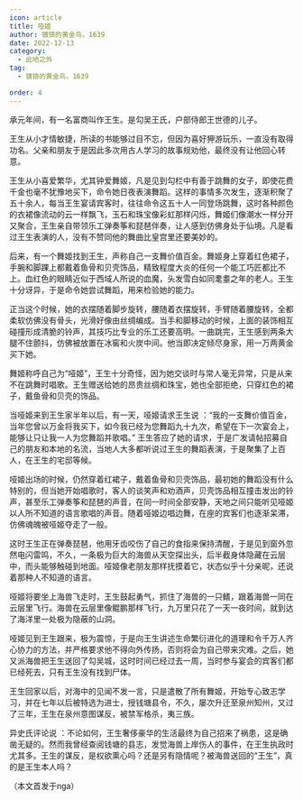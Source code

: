 ```yaml
---
icon: article
title: 哑姬
author: 镀铬的黄金鸟，1639
date: 2022-12-13
category:
  - 此地之外
tag:
  - 镀铬的黄金鸟，1639

order: 4
---
```


<!-- more -->

承元年间，有一名富商叫作王生。是勾吴王氏，户部侍郎王世德的儿子。

王生从小才情敏捷，所读的书能够过目不忘，但因为喜好狎游玩乐，一直没有取得功名。父亲和朋友于是因此多次用古人学习的故事规劝他，最终没有让他回心转意。

王生从小喜爱繁华，尤其钟爱舞姬，凡是见到勾栏中有善于跳舞的女子，即使花费千金也毫不犹豫地买下，命令她日夜表演舞蹈。这样的事情多次发生，逐渐积聚了五十余人，每当王生宴请宾客时，往往命令这五十人一同登场跳舞，这时各种颜色的衣裙像流动的云一样飘飞，玉石和珠宝像彩虹那样闪烁，舞姬们像潮水一样分开又聚合，王生亲自带领乐工弹奏筝和琵琶伴奏，让人感到仿佛身处于仙境。凡是看过王生表演的人，没有不赞同他的舞曲比皇宫里还要美妙的。

后来，有一个舞姬找到王生，声称自己一支舞价值百金。舞姬身上穿着红色裙子，手腕和脚踝上都戴着鱼骨和贝壳饰品，精致程度大炎的任何一个能工巧匠都比不上。血红色的眼睛近似于西域人所说的血魔，头发雪白如同耄耋之年的老人。王生十分讶异，于是命令她尝试舞蹈，用来检验她的能力。

正当这个时候，她的衣摆随着脚步旋转，腰随着衣摆旋转，手臂随着腰旋转，全都柔软仿佛没有骨头，光滑好像由丝绸编成。当手和脚移动的时候，上面的装饰相互碰撞形成清脆的铃声，其技巧比专业的乐工还要高明。一曲跳完，王生感到两条大腿不住颤抖，仿佛被放置在冰窖和火炭中间。他当即决定倾尽身家，用一万两黄金买下她。

舞姬称呼自己为“哑姬”，王生十分奇怪，因为她交谈时与常人毫无异常，只是从来不在跳舞时唱歌。王生赠送给她的昂贵丝绸和珠宝，她也全部拒绝，只穿红色的裙子，戴鱼骨和贝壳的饰品。

当哑姬来到王生家半年以后，有一天，哑姬请求王生说 ：“我的一支舞价值百金，当年您曾以万金将我买下，如今我已经为您舞蹈九十九次，希望在下一次宴会上，能够让只让我一人为您舞蹈并歌唱。” 王生答应了她的请求，于是广发请帖招募自己的朋友和本地的名流，当地人大多都听说过王生的舞蹈表演，于是聚集了上百人，在王生的宅邸等候。

哑姬出场的时候，仍然穿着红裙子，戴着鱼骨和贝壳饰品，最初她的舞蹈没有什么特别的，但当她开始唱歌时，客人的谈笑声和劝酒声，贝壳饰品相互撞击发出的铃声，甚至乐工弹奏筝和琵琶的声音，在同一时间全部安静，天地之间只能听见哑姬以人所不知道的语言歌唱的声音。随着哑姬边唱边舞，在座的宾客们也逐渐呆滞，仿佛魂魄被哑姬夺走了一般。

这时王生正在弹奏琵琶，他用牙齿咬伤了自己的食指来保持清醒，于是见到窗外忽然电闪雷鸣，不久，一条极为巨大的海兽从天空探出头，后半截身体隐藏在云层中，而头能够触碰到地面。哑姬像老朋友那样抚摸着它，状态似乎十分亲昵，还说着那种人不知道的语言。

哑姬将要坐上海兽飞走时，王生鼓起勇气，抓住了海兽的一只鳍，跟着海兽一同在云层里飞行。海兽在云层里像鲲鹏那样飞行，九万里只花了一天一夜时间，就到达了海洋里一处极为隐蔽的山洞。

哑姬见到王生跟来，极为震惊，于是向王生讲述生命繁衍进化的道理和令千万人齐心协力的方法，并严格要求他不得向外传扬，否则将会为自己带来灾难。之后，她又派海兽把王生送回了勾吴城，这时时间已经过去一周，当时参与宴会的宾客们都已经死去，只有王生没有找到尸体。

王生回家以后，对海中的见闻不发一言，只是遣散了所有舞姬，开始专心致志学习，并在七年以后被特选为进士，授钱塘县令，不久，屡次升迁至泉州知州，又过了三年，王生在泉州意图谋反，被禁军格杀，夷三族。

异史氏评论说 ：不论如何，王生奢侈豪华的生活最终为自己招来了祸患，这是确凿无疑的。然而我曾经查阅钱塘的县志，发觉海兽上岸伤人的事件，在王生执政时尤其多。王生的谋反，是权欲熏心吗？还是另有隐情呢？被海兽送回的“王生”，真的是王生本人吗？<eod />

（本文首发于nga）

<ArticleAd />